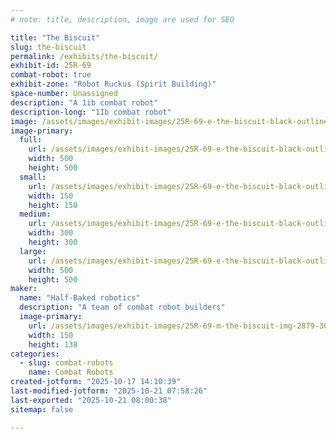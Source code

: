 ```yaml
---
# note: title, description, image are used for SEO

title: "The Biscuit"
slug: the-biscuit
permalink: /exhibits/the-biscuit/
exhibit-id: 25R-69
combat-robot: true
exhibit-zone: "Robot Ruckus (Spirit Building)"
space-number: Unassigned
description: "A 1ib combat robot"
description-long: "1Ib combat robot"
image: /assets/images/exhibit-images/25R-69-e-the-biscuit-black-outline-street-brand-modern-typography-logo-300x300.png
image-primary: 
  full:
    url: /assets/images/exhibit-images/25R-69-e-the-biscuit-black-outline-street-brand-modern-typography-logo-full.png
    width: 500
    height: 500
  small:
    url: /assets/images/exhibit-images/25R-69-e-the-biscuit-black-outline-street-brand-modern-typography-logo-150x150.png
    width: 150
    height: 150
  medium:
    url: /assets/images/exhibit-images/25R-69-e-the-biscuit-black-outline-street-brand-modern-typography-logo-300x300.png
    width: 300
    height: 300
  large:
    url: /assets/images/exhibit-images/25R-69-e-the-biscuit-black-outline-street-brand-modern-typography-logo-500x500.png
    width: 500
    height: 500
maker: 
  name: "Half-Baked robotics"
  description: "A team of combat robot builders"
  image-primary:
    url: /assets/images/exhibit-images/25R-69-m-the-biscuit-img-2879-300x275.jpg
    width: 150
    height: 138
categories: 
  - slug: combat-robots
    name: Combat Robots
created-jotform: "2025-10-17 14:10:39"
last-modified-jotform: "2025-10-21 07:58:26"
last-exported: "2025-10-21 08:00:38"
sitemap: false

---
```

